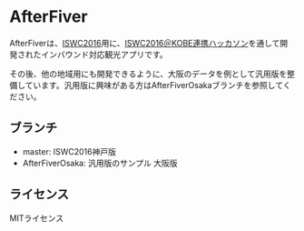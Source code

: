 # AfterFiver

AfterFiverは、[ISWC2016](http://iswc2016.semanticweb.org)用に、[ISWC2016＠KOBE連携ハッカソン](http://www.sigswo.org/papers/iswc2016hackathon)を通して開発されたインバウンド対応観光アプリです。

その後、他の地域用にも開発できるように、大阪のデータを例として汎用版を整備しています。汎用版に興味がある方はAfterFiverOsakaブランチを参照してください。

## ブランチ

- master: ISWC2016神戸版
- AfterFiverOsaka: 汎用版のサンプル 大阪版

## ライセンス

MITライセンス
